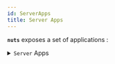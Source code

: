 ```yaml
---
id: ServerApps
title: Server Apps
---
```


**```nuts```** exposes a set of applications :

<details>
     <summary><code>Server</code> Apps</summary>

| App Name | Description              |
|----------|--------------------------|
| nserver  | Nuts Repository Server   |
| ntomcat  | Tomcat Webserver Wrapper |

</details>


